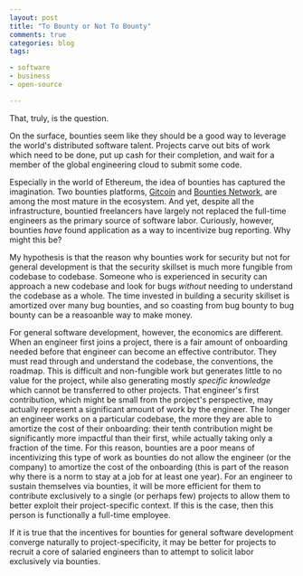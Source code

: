```yaml
---
layout: post
title: "To Bounty or Not To Bounty"
comments: true
categories: blog
tags:

- software
- business
- open-source

---
```


That, truly, is the question.

On the surface, bounties seem like they should be a good way to leverage the world's distributed software talent. Projects carve out bits of work which need to be done, put up cash for their completion, and wait for a member of the global engineering cloud to submit some code.

Especially in the world of Ethereum, the idea of bounties has captured the imagination. Two bounties platforms, [Gitcoin](https://gitcoin.co/) and [Bounties Network](https://bounties.network/), are among the most mature in the ecosystem. And yet, despite all the infrastructure, bountied freelancers have largely not replaced the full-time engineers as the primary source of software labor. Curiously, however, bounties _have_ found application as a way to incentivize bug reporting. Why might this be?

My hypothesis is that the reason why bounties work for security but not for general development is that the security skillset is much more fungible from codebase to codebase. Someone who is experienced in security can approach a new codebase and look for bugs _without_ needing to understand the codebase as a whole. The time invested in building a security skillset is amortized over many bug bounties, and so coasting from bug bounty to bug bounty can be a reasoanble way to make money.

For general software development, however, the economics are different. When an engineer first joins a project, there is a fair amount of onboarding needed before that engineer can become an effective contributor. They must read through and understand the codebase, the conventions, the roadmap. This is difficult and non-fungible work but generates little to no value for the project, while also generating mostly _specific knowledge_ which cannot be transferred to other projects. That engineer's first contribution, which might be small from the project's perspective, may actually represent a significant amount of work by the engineer. The longer an engineer works on a particular codebase, the more they are able to amortize the cost of their onboarding: their tenth contribution might be significantly more impactful than their first, while actually taking only a fraction of the time. For this reason, bounties are a poor means of incentivizing this type of work as bounties do not allow the engineer (or the company) to amortize the cost of the onboarding (this is part of the reason why there is a norm to stay at a job for at least one year). For an engineer to sustain themselves via bounties, it will be more efficient for them to contribute exclusively to a single (or perhaps few) projects to allow them to better exploit their project-specific context. If this is the case, then this person is functionally a full-time employee.

If it is true that the incentives for bounties for general software development converge naturally to project-specificity, it may be better for projects to recruit a core of salaried engineers than to attempt to solicit labor exclusively via bounties.
